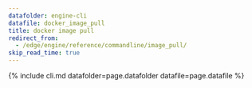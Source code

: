 ```yaml
---
datafolder: engine-cli
datafile: docker_image_pull
title: docker image pull
redirect_from:
  - /edge/engine/reference/commandline/image_pull/
skip_read_time: true
---
```

<!--
This page is automatically generated from Docker's source code. If you want to
suggest a change to the text that appears here, open a ticket or pull request
in the source repository on GitHub:

https://github.com/docker/cli
-->

{% include cli.md datafolder=page.datafolder datafile=page.datafile %}
